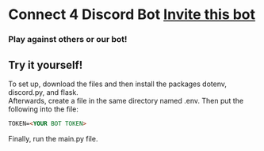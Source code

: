 # Connect 4 Discord Bot [Invite this bot](https://discord.com/api/oauth2/authorize?client_id=837837082948534272&permissions=519232&scope=bot)
### Play against others or our bot!

## Try it yourself!
To set up, download the files and then install the packages dotenv, discord.py, and flask.  
Afterwards, create a file in the same directory named .env. Then put the following into the file:

```markdown
TOKEN=<YOUR BOT TOKEN>
```
Finally, run the main.py file.
